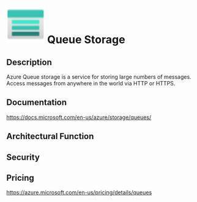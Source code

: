 # <img src ="../img/Queue Storage.svg" width=100 /> Queue Storage                 



## Description										
Azure Queue storage is a service for storing large numbers of messages. Access messages from anywhere in the world via HTTP or HTTPS.





## Documentation
https://docs.microsoft.com/en-us/azure/storage/queues/



## Architectural Function




## Security




## Pricing
https://azure.microsoft.com/en-us/pricing/details/queues



